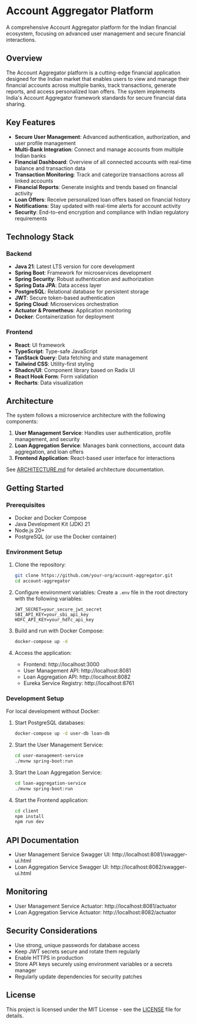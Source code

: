 # Account Aggregator Platform

A comprehensive Account Aggregator platform for the Indian financial ecosystem, focusing on advanced user management and secure financial interactions.

## Overview

The Account Aggregator platform is a cutting-edge financial application designed for the Indian market that enables users to view and manage their financial accounts across multiple banks, track transactions, generate reports, and access personalized loan offers. The system implements India's Account Aggregator framework standards for secure financial data sharing.

## Key Features

- **Secure User Management**: Advanced authentication, authorization, and user profile management
- **Multi-Bank Integration**: Connect and manage accounts from multiple Indian banks 
- **Financial Dashboard**: Overview of all connected accounts with real-time balance and transaction data
- **Transaction Monitoring**: Track and categorize transactions across all linked accounts
- **Financial Reports**: Generate insights and trends based on financial activity
- **Loan Offers**: Receive personalized loan offers based on financial history
- **Notifications**: Stay updated with real-time alerts for account activity
- **Security**: End-to-end encryption and compliance with Indian regulatory requirements

## Technology Stack

### Backend
- **Java 21**: Latest LTS version for core development
- **Spring Boot**: Framework for microservices development
- **Spring Security**: Robust authentication and authorization
- **Spring Data JPA**: Data access layer
- **PostgreSQL**: Relational database for persistent storage
- **JWT**: Secure token-based authentication
- **Spring Cloud**: Microservices orchestration
- **Actuator & Prometheus**: Application monitoring
- **Docker**: Containerization for deployment

### Frontend
- **React**: UI framework
- **TypeScript**: Type-safe JavaScript
- **TanStack Query**: Data fetching and state management
- **Tailwind CSS**: Utility-first styling
- **Shadcn/UI**: Component library based on Radix UI
- **React Hook Form**: Form validation
- **Recharts**: Data visualization

## Architecture

The system follows a microservice architecture with the following components:

1. **User Management Service**: Handles user authentication, profile management, and security
2. **Loan Aggregation Service**: Manages bank connections, account data aggregation, and loan offers
3. **Frontend Application**: React-based user interface for interactions

See [ARCHITECTURE.md](./ARCHITECTURE.md) for detailed architecture documentation.

## Getting Started

### Prerequisites
- Docker and Docker Compose
- Java Development Kit (JDK) 21
- Node.js 20+
- PostgreSQL (or use the Docker container)

### Environment Setup

1. Clone the repository:
   ```bash
   git clone https://github.com/your-org/account-aggregator.git
   cd account-aggregator
   ```

2. Configure environment variables:
   Create a `.env` file in the root directory with the following variables:
   ```
   JWT_SECRET=your_secure_jwt_secret
   SBI_API_KEY=your_sbi_api_key
   HDFC_API_KEY=your_hdfc_api_key
   ```

3. Build and run with Docker Compose:
   ```bash
   docker-compose up -d
   ```

4. Access the application:
   - Frontend: http://localhost:3000
   - User Management API: http://localhost:8081
   - Loan Aggregation API: http://localhost:8082
   - Eureka Service Registry: http://localhost:8761

### Development Setup

For local development without Docker:

1. Start PostgreSQL databases:
   ```bash
   docker-compose up -d user-db loan-db
   ```

2. Start the User Management Service:
   ```bash
   cd user-management-service
   ./mvnw spring-boot:run
   ```

3. Start the Loan Aggregation Service:
   ```bash
   cd loan-aggregation-service
   ./mvnw spring-boot:run
   ```

4. Start the Frontend application:
   ```bash
   cd client
   npm install
   npm run dev
   ```

## API Documentation

- User Management Service Swagger UI: http://localhost:8081/swagger-ui.html
- Loan Aggregation Service Swagger UI: http://localhost:8082/swagger-ui.html

## Monitoring

- User Management Service Actuator: http://localhost:8081/actuator
- Loan Aggregation Service Actuator: http://localhost:8082/actuator

## Security Considerations

- Use strong, unique passwords for database access
- Keep JWT secrets secure and rotate them regularly
- Enable HTTPS in production
- Store API keys securely using environment variables or a secrets manager
- Regularly update dependencies for security patches

## License

This project is licensed under the MIT License - see the [LICENSE](LICENSE) file for details.